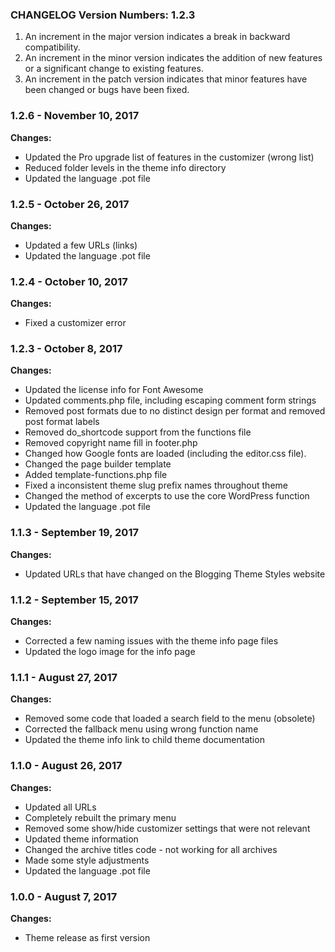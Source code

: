 ###  CHANGELOG Version Numbers: 1.2.3

1. An increment in the major version indicates a break in backward compatibility.
2. An increment in the minor version indicates the addition of new features or a significant change to existing features.
3. An increment in the patch version indicates that minor features have been changed or bugs have been fixed.


### 1.2.6 - November 10, 2017

**Changes:** 

- Updated the Pro upgrade list of features in the customizer (wrong list)
- Reduced folder levels in the theme info directory
- Updated the language .pot file


### 1.2.5 - October 26, 2017

**Changes:** 

- Updated a few URLs (links)
- Updated the language .pot file


### 1.2.4 - October 10, 2017

**Changes:** 

- Fixed a customizer error


### 1.2.3 - October 8, 2017

**Changes:** 

- Updated the license info for Font Awesome
- Updated comments.php file, including escaping comment form strings
- Removed post formats due to no distinct design per format and removed post format labels
- Removed do_shortcode support from the functions file
- Removed copyright name fill in footer.php 
- Changed how Google fonts are loaded (including the editor.css file).
- Changed the page builder template
- Added template-functions.php file
- Fixed a inconsistent theme slug prefix names throughout theme
- Changed the method of excerpts to use the core WordPress function
- Updated the language .pot file


### 1.1.3 - September 19, 2017

**Changes:** 

- Updated URLs that have changed on the Blogging Theme Styles website


### 1.1.2 - September 15, 2017

**Changes:** 

- Corrected a few naming issues with the theme info page files
- Updated the logo image for the info page


### 1.1.1 - August 27, 2017

**Changes:** 

- Removed some code that loaded a search field to the menu (obsolete)
- Corrected the fallback menu using wrong function name
- Updated the theme info link to child theme documentation


### 1.1.0 - August 26, 2017

**Changes:** 

- Updated all URLs
- Completely rebuilt the primary menu
- Removed some show/hide customizer settings that were not relevant
- Updated theme information
- Changed the archive titles code - not working for all archives
- Made some style adjustments
- Updated the language .pot file


### 1.0.0 - August 7, 2017

**Changes:** 

- Theme release as first version


